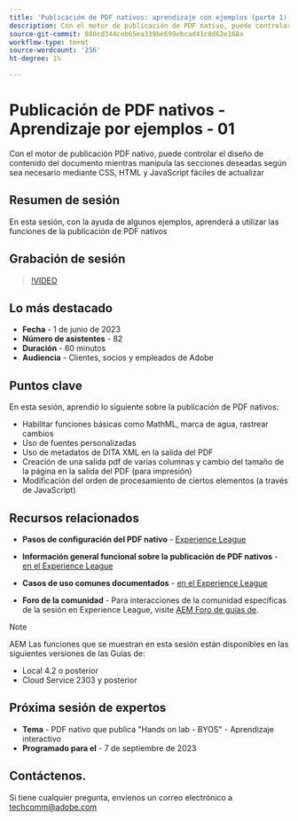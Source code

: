 ```yaml
---
title: 'Publicación de PDF nativos: aprendizaje con ejemplos (parte 1)'
description: Con el motor de publicación de PDF nativo, puede controlar el diseño de contenido del documento mientras manipula las secciones deseadas según sea necesario mediante CSS, HTML y JavaScript fáciles de actualizar.
source-git-commit: 880cd344ceb65ea339be699ebcad41c0d62e168a
workflow-type: tm+mt
source-wordcount: '256'
ht-degree: 1%

---
```


# Publicación de PDF nativos - Aprendizaje por ejemplos - 01

Con el motor de publicación PDF nativo, puede controlar el diseño de contenido del documento mientras manipula las secciones deseadas según sea necesario mediante CSS, HTML y JavaScript fáciles de actualizar

## Resumen de sesión

En esta sesión, con la ayuda de algunos ejemplos, aprenderá a utilizar las funciones de la publicación de PDF nativos

## Grabación de sesión

>[!VIDEO](https://video.tv.adobe.com/v/3420092/native-pdf-aem-guides?quality=12&learn=on)

## Lo más destacado

- **Fecha** - 1 de junio de 2023
- **Número de asistentes** - 82
- **Duración** - 60 minutos
- **Audiencia** - Clientes, socios y empleados de Adobe

## Puntos clave

En esta sesión, aprendió lo siguiente sobre la publicación de PDF nativos:
- Habilitar funciones básicas como MathML, marca de agua, rastrear cambios
- Uso de fuentes personalizadas
- Uso de metadatos de DITA XML en la salida del PDF
- Creación de una salida pdf de varias columnas y cambio del tamaño de la página en la salida del PDF (para impresión)
- Modificación del orden de procesamiento de ciertos elementos (a través de JavaScript)


## Recursos relacionados

- **Pasos de configuración del PDF nativo** - [Experience League](https://experienceleague.adobe.com/docs/experience-manager-guides-learn/tutorials/knowledge-base/kb-articles/publishing/configuring-aem-environment-for-native-pdf-publishing.html?lang=en)

- **Información general funcional sobre la publicación de PDF nativos** - [en el Experience League](https://experienceleague.adobe.com/docs/experience-manager-guides-learn/tutorials/knowledge-base/expert-session/native-pdf-publishing-essentials-feb23.html?lang=en)

- **Casos de uso comunes documentados** - [en el Experience League](https://experienceleague.adobe.com/docs/experience-manager-guides-learn/tutorials/install-guide/on-prem-ig/output-gen-config/config-native-pdf-publish/content-styles/stylesheet.html?lang=en)

- **Foro de la comunidad** - Para interacciones de la comunidad específicas de la sesión en Experience League, visite  [AEM Foro de guías de](https://experienceleaguecommunities.adobe.com/t5/experience-manager-guides/bd-p/xml-documentation-discussions).

>[!NOTE]
>
> AEM Las funciones que se muestran en esta sesión están disponibles en las siguientes versiones de las Guías de:
> - Local 4.2 o posterior
> - Cloud Service 2303 y posterior

## Próxima sesión de expertos

- **Tema** - PDF nativo que publica &quot;Hands on lab - BYOS&quot; - Aprendizaje interactivo
- **Programado para el** - 7 de septiembre de 2023

## Contáctenos.

Si tiene cualquier pregunta, envíenos un correo electrónico a <techcomm@adobe.com>
